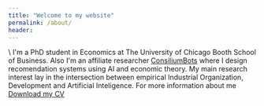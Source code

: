 ```yaml
---
title: "Welcome to my website"
permalink: /about/
header:
---
```


\\
I'm a PhD student in Economics at The University of Chicago Booth School of Business. Also I'm an affiliate researcher [ConsiliumBots](https://www.consiliumbots.com/) where I design recomendation systems using AI and economic theory.
My main research interest lay in the intersection between empirical Industrial Organization, Development and Artificial Inteligence.
For more information about me [Download my CV](https://www.dropbox.com/s/cykvv8sxauj2oyw/Resume%20-%20FC.pdf?dl=0)
